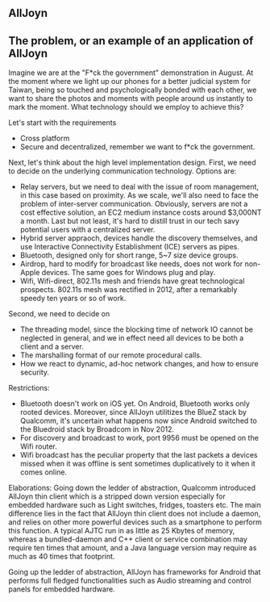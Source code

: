 AllJoyn
-------

## The problem, or an example of an application of AllJoyn
Imagine we are at the "F*ck the government" demonstration in August.
At the moment where we light up our phones for a better judicial system for
Taiwan, being so touched and psychologically bonded with each other,
we want to share the photos and moments with people around us instantly to mark the moment.
What technology should we employ to achieve this?

Let's start with the requirements
* Cross platform
* Secure and decentralized, remember we want to f*ck the government.

Next, let's think about the high level implementation design.
First, we need to decide on the underlying communication technology. Options are:
* Relay servers, but we need to deal with the issue of room management, in this case based on proximity.
  As we scale, we'll also need to face the problem of inter-server communication.
  Obviously, servers are not a cost effective solution, an EC2 medium instance costs around $3,000NT a month.
  Last but not least, it's hard to distill trust in our tech savy potential users with a centralized server.
* Hybrid server appraoch, devices handle the discovery themselves,
  and use Interactive Connectivity Establishment (ICE) servers as pipes.
* Bluetooth, designed only for short range, 5~7 size device groups.
* Airdrop, hard to modify for broadcast like needs, does not work for non-Apple devices.
  The same goes for Windows plug and play.
* Wifi, Wifi-direct, 802.11s mesh and friends have great technological prospects.
  802.11s mesh was rectified in 2012, after a remarkably speedy ten years or so of work.

Second, we need to decide on
* The threading model, since the blocking time of network IO cannot be neglected in general,
  and we in effect need all devices to be both a client and a server.
* The marshalling format of our remote procedural calls.
* How we react to dynamic, ad-hoc network changes, and how to ensure security.



Restrictions:
* Bluetooth doesn't work on iOS yet. On Android, Bluetooth works only rooted devices.
  Moreover, since AllJoyn utilitizes the BlueZ stack by Qualcomm, it's uncertain what
  happens now since Android switched to the Bluedroid stack by Broadcom in Nov 2012.
* For discovery and broadcast to work, port 9956 must be opened on the Wifi router.
* Wifi broadcast has the peculiar property that the last packets a devices missed when it was offline
  is sent sometimes duplicatively to it when it comes online.

Elaborations:
Going down the ledder of abstraction, Qualcomm introduced AllJoyn thin client which is a stripped down version
especially for embedded hardware such as Light switches, fridges, toasters etc. The main difference lies
in the fact that AllJoyn thin client does not include a daemon, and relies on other more powerful devices
such as a smartphone to perform this function. A typical AJTC run in as little as 25 Kbytes of memory,
whereas a bundled-daemon and C++ client or service combination may require ten times that amount,
and a Java language version may require as much as 40 times that footprint.

Going up the ledder of abstraction, AllJoyn has frameworks for Android that performs full fledged functionalities
such as Audio streaming and control panels for embedded hardware.

